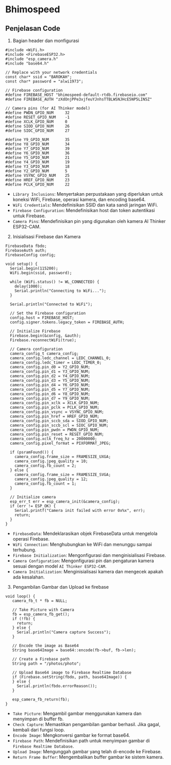 # Bhimospeed

## Penjelasan Code
1. Bagian header dan monfigurasi
```
#include <WiFi.h>
#include <FirebaseESP32.h>
#include "esp_camera.h"
#include "base64.h"

// Replace with your network credentials
const char* ssid = "BAROKAH";
const char* password = "alwi1973";

// Firebase configuration
#define FIREBASE_HOST "bhimospeed-default-rtdb.firebaseio.com"
#define FIREBASE_AUTH "zXdOnjPPe3xjfeuYJnhsTTBLWSNJHcE5NP5LIN5Z"

// Camera pins (for AI Thinker model)
#define PWDN_GPIO_NUM     32
#define RESET_GPIO_NUM    -1
#define XCLK_GPIO_NUM     0
#define SIOD_GPIO_NUM     26
#define SIOC_GPIO_NUM     27

#define Y9_GPIO_NUM       35
#define Y8_GPIO_NUM       34
#define Y7_GPIO_NUM       39
#define Y6_GPIO_NUM       36
#define Y5_GPIO_NUM       21
#define Y4_GPIO_NUM       19
#define Y3_GPIO_NUM       18
#define Y2_GPIO_NUM       5
#define VSYNC_GPIO_NUM    25
#define HREF_GPIO_NUM     23
#define PCLK_GPIO_NUM     22

```
- `Library Inclusions`: Menyertakan perpustakaan yang diperlukan untuk koneksi WiFi, Firebase, operasi kamera, dan encoding base64.
- `WiFi Credentials`: Mendefinisikan SSID dan kata sandi jaringan WiFi.
- `Firebase Configuration`: Mendefinisikan host dan token autentikasi untuk Firebase.
- `Camera Pins`: Mendefinisikan pin yang digunakan oleh kamera AI Thinker ESP32-CAM.

2. Inisialisasi Firebase dan Kamera
```
FirebaseData fbdo;
FirebaseAuth auth;
FirebaseConfig config;

void setup() {
  Serial.begin(115200);
  WiFi.begin(ssid, password);

  while (WiFi.status() != WL_CONNECTED) {
    delay(1000);
    Serial.println("Connecting to WiFi...");
  }

  Serial.println("Connected to WiFi");

  // Set the Firebase configuration
  config.host = FIREBASE_HOST;
  config.signer.tokens.legacy_token = FIREBASE_AUTH;

  // Initialize Firebase
  Firebase.begin(&config, &auth);
  Firebase.reconnectWiFi(true);

  // Camera configuration
  camera_config_t camera_config;
  camera_config.ledc_channel = LEDC_CHANNEL_0;
  camera_config.ledc_timer = LEDC_TIMER_0;
  camera_config.pin_d0 = Y2_GPIO_NUM;
  camera_config.pin_d1 = Y3_GPIO_NUM;
  camera_config.pin_d2 = Y4_GPIO_NUM;
  camera_config.pin_d3 = Y5_GPIO_NUM;
  camera_config.pin_d4 = Y6_GPIO_NUM;
  camera_config.pin_d5 = Y7_GPIO_NUM;
  camera_config.pin_d6 = Y8_GPIO_NUM;
  camera_config.pin_d7 = Y9_GPIO_NUM;
  camera_config.pin_xclk = XCLK_GPIO_NUM;
  camera_config.pin_pclk = PCLK_GPIO_NUM;
  camera_config.pin_vsync = VSYNC_GPIO_NUM;
  camera_config.pin_href = HREF_GPIO_NUM;
  camera_config.pin_sccb_sda = SIOD_GPIO_NUM;
  camera_config.pin_sccb_scl = SIOC_GPIO_NUM;
  camera_config.pin_pwdn = PWDN_GPIO_NUM;
  camera_config.pin_reset = RESET_GPIO_NUM;
  camera_config.xclk_freq_hz = 20000000;
  camera_config.pixel_format = PIXFORMAT_JPEG;

  if (psramFound()) {
    camera_config.frame_size = FRAMESIZE_UXGA;
    camera_config.jpeg_quality = 10;
    camera_config.fb_count = 2;
  } else {
    camera_config.frame_size = FRAMESIZE_SVGA;
    camera_config.jpeg_quality = 12;
    camera_config.fb_count = 1;
  }

  // Initialize camera
  esp_err_t err = esp_camera_init(&camera_config);
  if (err != ESP_OK) {
    Serial.printf("Camera init failed with error 0x%x", err);
    return;
  }
}

```
- `FirebaseData`: Mendeklarasikan objek FirebaseData untuk mengelola operasi Firebase.
- `WiFi Connection`: Menghubungkan ke WiFi dan menunggu sampai terhubung.
- `Firebase Initialization`: Mengonfigurasi dan menginisialisasi Firebase.
- `Camera Configuration`: Mengonfigurasi pin dan pengaturan kamera sesuai dengan model `AI Thinker ESP32-CAM`.
- `Camera Initialization`: Menginisialisasi kamera dan mengecek apakah ada kesalahan.

3. Pengambilan Gambar dan Upload ke firebase
```
void loop() {
   camera_fb_t * fb = NULL;

   // Take Picture with Camera
   fb = esp_camera_fb_get();
   if (!fb) {
     return;
   } else {
     Serial.println("Camera capture Success");
   }

   // Encode the image as Base64
   String base64Image = base64::encode(fb->buf, fb->len);

   // Create a Firebase path
   String path = "/photos/photo";

   // Upload Base64 image to Firebase Realtime Database
   if (Firebase.setString(fbdo, path, base64Image)) {
   } else {
     Serial.println(fbdo.errorReason());
   }

   esp_camera_fb_return(fb);
}

```
- `Take Picture`: Mengambil gambar menggunakan kamera dan menyimpan di buffer fb.
- `Check Capture`: Memastikan pengambilan gambar berhasil. Jika gagal, kembali dari fungsi loop.
- `Encode Image`: Mengkonversi gambar ke format base64.
- `Firebase Path`: Mendefinisikan path untuk menyimpan gambar di `Firebase Realtime Database`.
- `Upload Image`: Mengunggah gambar yang telah di-encode ke Firebase.
- `Return Frame Buffer`: Mengembalikan buffer gambar ke sistem kamera.
